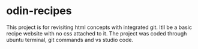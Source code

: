 # odin-recipes

This project is for revisiting html concepts with integrated git. Itll be a basic recipe website with no css attached to it. The project was coded through ubuntu terminal, git commands and vs studio code.
